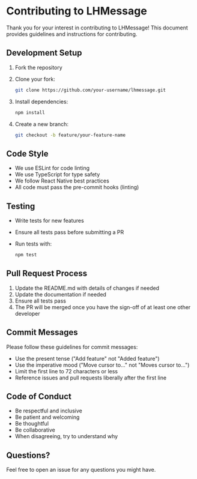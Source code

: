 # Contributing to LHMessage

Thank you for your interest in contributing to LHMessage! This document provides guidelines and instructions for contributing.

## Development Setup

1. Fork the repository
2. Clone your fork:

   ```bash
   git clone https://github.com/your-username/lhmessage.git
   ```

3. Install dependencies:

   ```bash
   npm install
   ```

4. Create a new branch:

   ```bash
   git checkout -b feature/your-feature-name
   ```

## Code Style

- We use ESLint for code linting
- We use TypeScript for type safety
- We follow React Native best practices
- All code must pass the pre-commit hooks (linting)

## Testing

- Write tests for new features
- Ensure all tests pass before submitting a PR
- Run tests with:

  ```bash
  npm test
  ```

## Pull Request Process

1. Update the README.md with details of changes if needed
2. Update the documentation if needed
3. Ensure all tests pass
4. The PR will be merged once you have the sign-off of at least one other developer

## Commit Messages

Please follow these guidelines for commit messages:

- Use the present tense ("Add feature" not "Added feature")
- Use the imperative mood ("Move cursor to..." not "Moves cursor to...")
- Limit the first line to 72 characters or less
- Reference issues and pull requests liberally after the first line

## Code of Conduct

- Be respectful and inclusive
- Be patient and welcoming
- Be thoughtful
- Be collaborative
- When disagreeing, try to understand why

## Questions?

Feel free to open an issue for any questions you might have.
